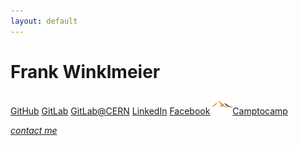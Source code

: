 ```yaml
---
layout: default
---
```


<h1>Frank Winklmeier</h1>

<i class="bi bi-github"></i> <a href="https://github.com/fwinkl/">GitHub</a>
<i class="bi bi-git"></i> <a href="https://gitlab.com/fwinkl">GitLab</a>
<i class="bi bi-git"></i> <a href="https://gitlab.cern.ch/fwinkl">GitLab@CERN</a>
<i class="bi bi-linkedin"></i> <a href="https://www.linkedin.com/in/frank-winklmeier/">LinkedIn</a>
<i class="bi bi-facebook"></i> <a href="https://www.facebook.com/frank.winklmeier">Facebook</a>
<img src="assets/img/c2c.png"><a href="https://www.camptocamp.org/profiles/293592">Camptocamp</a>

<i class="bi bi-envelope-at-fill"> <a href="https://docs.google.com/forms/d/e/1FAIpQLSfasH9VZ-Cz2JcJJTi6ySBWA9svBbFyOhXmJDXpvxHWih-yiA/viewform?usp=sf_link">contact
me</a>
